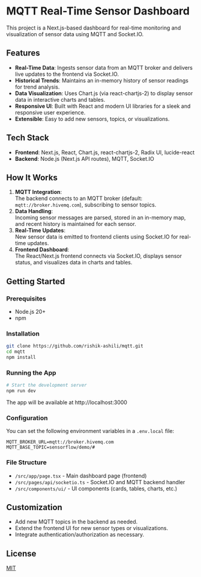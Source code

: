 # MQTT Real-Time Sensor Dashboard

This project is a Next.js-based dashboard for real-time monitoring and visualization of sensor data using MQTT and Socket.IO.

## Features

- **Real-Time Data**: Ingests sensor data from an MQTT broker and delivers live updates to the frontend via Socket.IO.
- **Historical Trends**: Maintains an in-memory history of sensor readings for trend analysis.
- **Data Visualization**: Uses Chart.js (via react-chartjs-2) to display sensor data in interactive charts and tables.
- **Responsive UI**: Built with React and modern UI libraries for a sleek and responsive user experience.
- **Extensible**: Easy to add new sensors, topics, or visualizations.

## Tech Stack

- **Frontend**: Next.js, React, Chart.js, react-chartjs-2, Radix UI, lucide-react
- **Backend**: Node.js (Next.js API routes), MQTT, Socket.IO

## How It Works

1. **MQTT Integration**:  
   The backend connects to an MQTT broker (default: `mqtt://broker.hivemq.com`), subscribing to sensor topics.
2. **Data Handling**:  
   Incoming sensor messages are parsed, stored in an in-memory map, and recent history is maintained for each sensor.
3. **Real-Time Updates**:  
   New sensor data is emitted to frontend clients using Socket.IO for real-time updates.
4. **Frontend Dashboard**:  
   The React/Next.js frontend connects via Socket.IO, displays sensor status, and visualizes data in charts and tables.

## Getting Started

### Prerequisites

- Node.js 20+
- npm

### Installation

```bash
git clone https://github.com/rishik-ashili/mqtt.git
cd mqtt
npm install
```

### Running the App

```bash
# Start the development server
npm run dev
```

The app will be available at http://localhost:3000

### Configuration

You can set the following environment variables in a `.env.local` file:

```
MQTT_BROKER_URL=mqtt://broker.hivemq.com
MQTT_BASE_TOPIC=sensorflow/demo/#
```

### File Structure

- `/src/app/page.tsx` - Main dashboard page (frontend)
- `/src/pages/api/socketio.ts` - Socket.IO and MQTT backend handler
- `/src/components/ui/` - UI components (cards, tables, charts, etc.)

## Customization

- Add new MQTT topics in the backend as needed.
- Extend the frontend UI for new sensor types or visualizations.
- Integrate authentication/authorization as necessary.

## License

[MIT](LICENSE)
